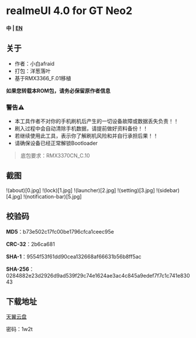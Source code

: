 # realmeUI 4.0 for GT Neo2

#### 中 | [EN](EN.md)

## 关于
- 作者：小白afraid
- 打包：洋葱落叶
- 基于RMX3366_F.01移植

**如果您转载本ROM包，请务必保留原作者信息**

### 警告⚠️
- 本工具作者不对你的手机刷机后产生的一切设备故障或数据丢失负责！！
- 刷入过程中会自动清除手机数据，请提前做好资料备份！！
- 若继续使用此工具，表示你了解刷机风险和并自行承担后果！！
- 请确保设备已经正常解锁Bootloader

> 底包要求：RMX3370CN_C.10

## 截图
!(about)[0.jpg]
!(lock)[1.jpg]
!(launcher)[2.jpg]
!(setting)[3.jpg]
!(sidebar)[4.jpg]
!(notification-bar)[5.jpg]

## 校验码

**MD5**：b73e502c17fc00be1796cfca1ceec95e

**CRC-32**：2b6ca681

**SHA-1**：9554f53f61dd90cea132668af66631b56b8ff5ac

**SHA-256**：0284882e23d2926d9ad539f29c74e1624ae3ac4c845a9edef7f7c1c741e83043

## 下载地址
[天翼云盘](https://cloud.189.cn/t/7fMZziruAfAz)

密码：1w2t